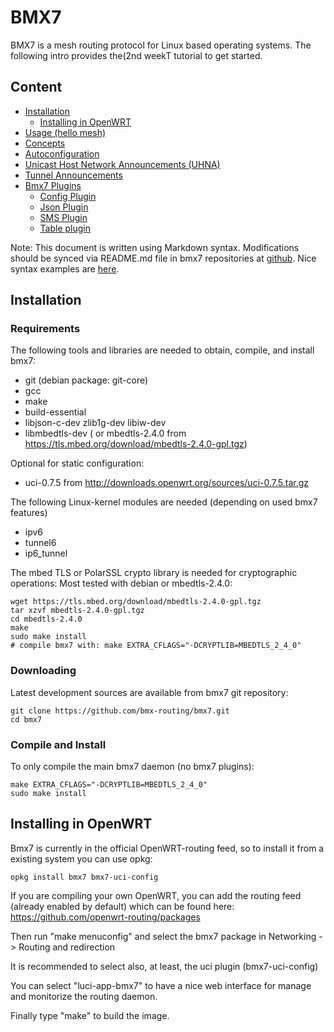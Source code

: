 # BMX7

BMX7 is a mesh routing protocol for Linux based operating systems.
The following intro provides the(2nd weekT tutorial to get started.

## Content

*   [Installation](#installation)
    *   [Installing in OpenWRT](#installing-in-openwrt)
*   [Usage (hello mesh)](#usage-hello-mesh)
*   [Concepts](#concepts)
*   [Autoconfiguration](#address-auto-and-manual-configuration)
*   [Unicast Host Network Announcements (UHNA)](#unicast-host-network-announcements-uhna)
*   [Tunnel Announcements](#tunnel-announcements)
*   [Bmx7 Plugins](#bmx7-plugins)
    *   [Config Plugin](#config-plugin)
    *   [Json Plugin](#json-plugin)
    *   [SMS Plugin](#sms-plugin)
    *   [Table plugin](#table-plugin)

Note: This document is written using Markdown syntax. Modifications should be
synced via README.md file in bmx7 repositories at [github][github].
Nice syntax examples are [here][syntax].

  [github]: https://github.com/bmx-routing/bmx7
  [syntax]: http://daringfireball.net/projects/markdown/syntax.text

## Installation ##

### Requirements ###

The following tools and libraries are needed to obtain, compile, and install bmx7:
* git (debian package: git-core)
* gcc
* make
* build-essential
* libjson-c-dev zlib1g-dev libiw-dev
* libmbedtls-dev ( or mbedtls-2.4.0 from https://tls.mbed.org/download/mbedtls-2.4.0-gpl.tgz)

Optional for static configuration:
* uci-0.7.5 from http://downloads.openwrt.org/sources/uci-0.7.5.tar.gz

The following Linux-kernel modules are needed (depending on used bmx7 features)
* ipv6
* tunnel6
* ip6_tunnel

The mbed TLS or PolarSSL crypto library is needed for cryptographic operations:
Most tested with debian or mbedtls-2.4.0:
```
wget https://tls.mbed.org/download/mbedtls-2.4.0-gpl.tgz
tar xzvf mbedtls-2.4.0-gpl.tgz
cd mbedtls-2.4.0
make
sudo make install
# compile bmx7 with: make EXTRA_CFLAGS="-DCRYPTLIB=MBEDTLS_2_4_0"
```

### Downloading

Latest development sources are available from bmx7 git repository:

```
git clone https://github.com/bmx-routing/bmx7.git
cd bmx7
```

### Compile and Install

To only compile the main bmx7 daemon (no bmx7 plugins):
```
make EXTRA_CFLAGS="-DCRYPTLIB=MBEDTLS_2_4_0"
sudo make install 
```

## Installing in OpenWRT

Bmx7 is currently in the official OpenWRT-routing feed, so to install it from a existing system you can use opkg:
```
opkg install bmx7 bmx7-uci-config
```

If you are compiling your own OpenWRT, you can add the routing feed (already enabled by default) which can be found here: https://github.com/openwrt-routing/packages

Then run "make menuconfig" and select the bmx7 package in Networking -> Routing and redirection

It is recommended to select also, at least, the uci plugin (bmx7-uci-config)

You can select "luci-app-bmx7" to have a nice web interface for manage and monitorize the routing daemon.

Finally type "make" to build the image.
